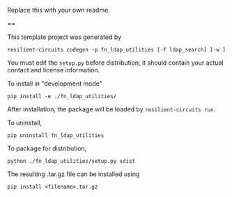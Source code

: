 Replace this with your own readme.

==

This template project was generated by

    resilient-circuits codegen -p fn_ldap_utilities [-f ldap_search] [-w ]


You must edit the `setup.py` before distribution;
it should contain your actual contact and license information.

To install in "development mode"

    pip install -e ./fn_ldap_utilities/

After installation, the package will be loaded by `resilient-circuits run`.


To uninstall,

    pip uninstall fn_ldap_utilities


To package for distribution,

    python ./fn_ldap_utilities/setup.py sdist

The resulting .tar.gz file can be installed using

    pip install <filename>.tar.gz
